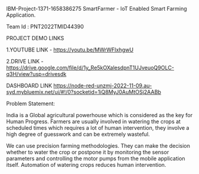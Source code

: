 IBM-Project-1371-1658386275
SmartFarmer - IoT Enabled Smart Farming Application.

Team Id : PNT2022TMID44390

PROJECT DEMO LINKS

1.YOUTUBE LINK - https://youtu.be/MWrWFIxhgwU

2.DRIVE LINK - https://drive.google.com/file/d/1y_Re5kOXalesdpnT1UJveuoQ9OLC-q3H/view?usp=drivesdk

DASHBOARD LINK https://node-red-unzmj-2022-11-09.au-syd.mybluemix.net/ui/#!/0?socketid=1iQ8MyJ0AuMtOSj2AABb

Problem Statement:

India is a Global agricultural powerhouse which is considered as the key for Human Progress. 
Farmers are usually involved in watering the crops at scheduled times which requires a lot of human intervention, 
they involve a high degree of guesswork and can be extremely wasteful.

We can use precision farming methodologies. 
They can make the decision whether to water the crop or postpone it 
by monitoring the sensor parameters and controlling the motor pumps from the mobile application itself.
Automation of watering crops reduces human intervention.
